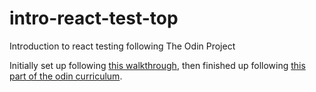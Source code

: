 # intro-react-test-top
Introduction to react testing following The Odin Project

Initially set up following [this walkthrough](https://www.robinwieruch.de/vitest-react-testing-library/),
then finished up following [this part of the odin curriculum](https://www.theodinproject.com/lessons/node-path-react-new-introduction-to-react-testing).